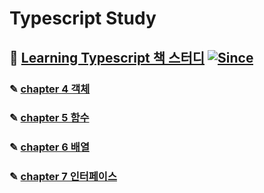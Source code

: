 # Typescript Study

## 📖 [Learning Typescript 책 스터디](/learning-typescript) [![Since](https://img.shields.io/badge/since-2023.09.18-6A5ACD.svg?&edge_flat=false)](https://github.com/yeonju0110/typescript-study)

### ✎ [chapter 4 객체](/learning-typescript/objects)

### ✎ [chapter 5 함수](/learning-typescript/functions)

### ✎ [chapter 6 배열](/learning-typescript/arrays)

### ✎ [chapter 7 인터페이스](/learning-typescript/interface)
